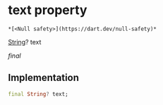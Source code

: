 


# text property




    *[<Null safety>](https://dart.dev/null-safety)*


[String](https://api.flutter.dev/flutter/dart-core/String-class.html)? text
  
_final_






## Implementation

```dart
final String? text;


```







